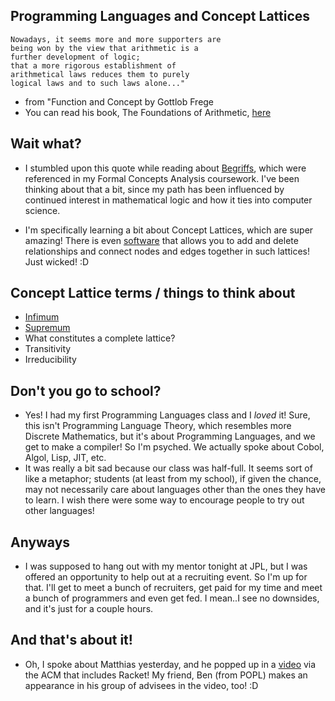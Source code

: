 ## Programming Languages and Concept Lattices


```
Nowadays, it seems more and more supporters are
being won by the view that arithmetic is a 
further development of logic;
that a more rigorous establishment of 
arithmetical laws reduces them to purely 
logical laws and to such laws alone..."
```
- from "Function and Concept by Gottlob Frege
- You can read his book, The Foundations of Arithmetic, [here](http://www.naturalthinker.net/trl/texts/Frege,Gottlob/Frege,%20Gottlob%20-%20The%20Foundations%20of%20Arithmetic%20(1953)%202Ed_%207.0-2.5%20LotB.pdf)

## Wait what?
- I stumbled upon this quote while reading about [Begriffs](https://en.wiktionary.org/wiki/Begriff), 
which were referenced in my Formal Concepts Analysis coursework. I've been thinking about that a bit, since my path 
has been influenced by continued interest in mathematical logic and how it ties into computer science. 

- I'm specifically learning a bit about Concept Lattices, which are super amazing! There is even [software](https://github.com/fcatools/conexp-ng) that allows you to
  add and delete relationships and connect nodes and edges together in such lattices! Just wicked! :D

## Concept Lattice terms / things to think about
- [Infimum](https://en.wikipedia.org/wiki/Infimum_and_supremum)
- [Supremum](https://en.wikipedia.org/wiki/Infimum_and_supremum)
- What constitutes a complete lattice? 
- Transitivity
- Irreducibility

## Don't you go to school?
- Yes! I had my first Programming Languages class and I *loved* it! Sure, this isn't Programming Language Theory, 
  which resembles more Discrete Mathematics, but it's about Programming Languages, and we get to make a compiler! 
  So I'm psyched. We actually spoke about Cobol, Algol, Lisp, JIT, etc. 
- It was really a bit sad because our class was half-full. It seems sort of like a metaphor; students (at least from 
  my school), if given the chance, may not necessarily care about languages other than the ones they have to learn. 
  I wish there were some way to encourage people to try out other languages! 
  
## Anyways
- I was supposed to hang out with my mentor tonight at JPL, but I was offered an opportunity to help out at a recruiting event.
  So I'm up for that. I'll get to meet a bunch of recruiters, get paid for my time and meet a bunch of programmers and even
  get fed. I mean..I see no downsides, and it's just for a couple hours. 
  
## And that's about it!
- Oh, I spoke about Matthias yesterday, and he popped up in a [video](https://www.youtube.com/watch?v=91hynuuM_As) via the ACM that includes Racket! My friend, Ben (from POPL)
  makes an appearance in his group of advisees in the video, too! :D
